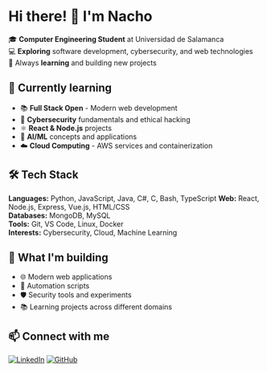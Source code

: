 # Hi there! 👋 I'm Nacho

🎓 **Computer Engineering Student** at Universidad de Salamanca  
💻 **Exploring** software development, cybersecurity, and web technologies  
🌱 Always **learning** and building new projects

## 🚀 Currently learning
- 📚 **Full Stack Open** - Modern web development
- 🔐 **Cybersecurity** fundamentals and ethical hacking
- ⚛️ **React & Node.js** projects
- 🤖 **AI/ML** concepts and applications
- ☁️ **Cloud Computing** - AWS services and containerization

## 🛠️ Tech Stack

**Languages:** Python, JavaScript, Java, C#, C, Bash, TypeScript
**Web:** React, Node.js, Express, Vue.js, HTML/CSS  
**Databases:** MongoDB, MySQL  
**Tools:** Git, VS Code, Linux, Docker  
**Interests:** Cybersecurity, Cloud, Machine Learning

## 🎯 What I'm building
- 🌐 Modern web applications
- 🔧 Automation scripts  
- 🛡️ Security tools and experiments
- 📚 Learning projects across different domains

## 📫 Connect with me
[![LinkedIn](https://img.shields.io/badge/LinkedIn-0077B5?style=for-the-badge&logo=linkedin&logoColor=white)](https://www.linkedin.com/in/ignacio-garcía-benito-16119232b)
[![GitHub](https://img.shields.io/badge/GitHub-100000?style=for-the-badge&logo=github&logoColor=white)](https://github.com/nachogb27)
